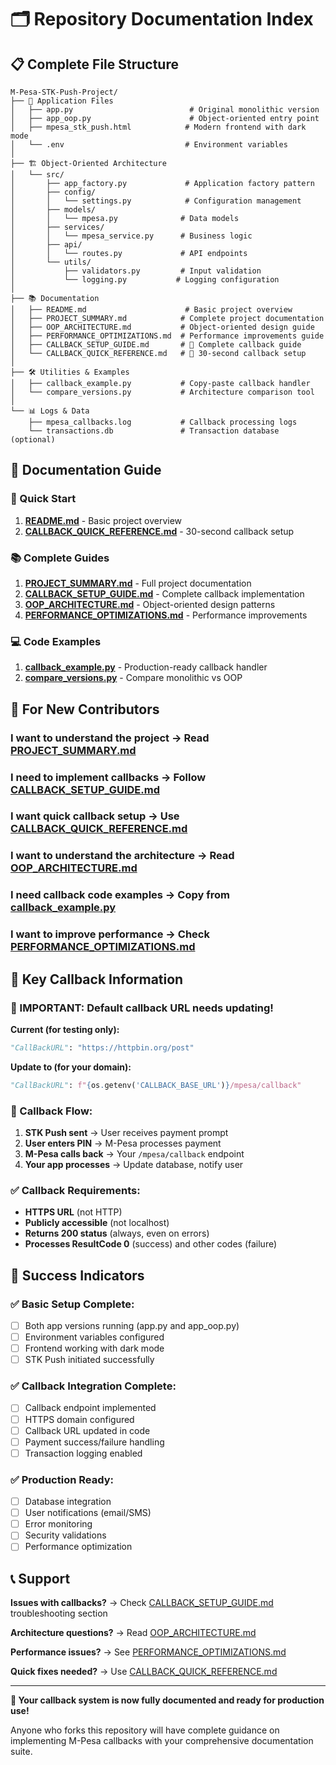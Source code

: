 # 🗂️ Repository Documentation Index

## 📋 **Complete File Structure**

```
M-Pesa-STK-Push-Project/
├── 📱 Application Files
│   ├── app.py                          # Original monolithic version  
│   ├── app_oop.py                      # Object-oriented entry point
│   ├── mpesa_stk_push.html            # Modern frontend with dark mode
│   └── .env                           # Environment variables
│
├── 🏗️ Object-Oriented Architecture
│   └── src/
│       ├── app_factory.py             # Application factory pattern
│       ├── config/
│       │   └── settings.py            # Configuration management
│       ├── models/
│       │   └── mpesa.py              # Data models
│       ├── services/
│       │   └── mpesa_service.py      # Business logic
│       ├── api/
│       │   └── routes.py             # API endpoints
│       └── utils/
│           ├── validators.py         # Input validation
│           └── logging.py           # Logging configuration
│
├── 📚 Documentation
│   ├── README.md                      # Basic project overview
│   ├── PROJECT_SUMMARY.md            # Complete project documentation
│   ├── OOP_ARCHITECTURE.md           # Object-oriented design guide
│   ├── PERFORMANCE_OPTIMIZATIONS.md  # Performance improvements guide
│   ├── CALLBACK_SETUP_GUIDE.md       # 📡 Complete callback guide
│   └── CALLBACK_QUICK_REFERENCE.md   # 🚀 30-second callback setup
│
├── 🛠️ Utilities & Examples
│   ├── callback_example.py           # Copy-paste callback handler
│   └── compare_versions.py           # Architecture comparison tool
│
└── 📊 Logs & Data
    ├── mpesa_callbacks.log           # Callback processing logs
    └── transactions.db               # Transaction database (optional)
```

## 📖 **Documentation Guide**

### **🚀 Quick Start**
1. **[README.md](README.md)** - Basic project overview
2. **[CALLBACK_QUICK_REFERENCE.md](CALLBACK_QUICK_REFERENCE.md)** - 30-second callback setup

### **📚 Complete Guides**
1. **[PROJECT_SUMMARY.md](PROJECT_SUMMARY.md)** - Full project documentation
2. **[CALLBACK_SETUP_GUIDE.md](CALLBACK_SETUP_GUIDE.md)** - Complete callback implementation
3. **[OOP_ARCHITECTURE.md](OOP_ARCHITECTURE.md)** - Object-oriented design patterns
4. **[PERFORMANCE_OPTIMIZATIONS.md](PERFORMANCE_OPTIMIZATIONS.md)** - Performance improvements

### **💻 Code Examples**
1. **[callback_example.py](callback_example.py)** - Production-ready callback handler
2. **[compare_versions.py](compare_versions.py)** - Compare monolithic vs OOP

## 🎯 **For New Contributors**

### **I want to understand the project** → Read [PROJECT_SUMMARY.md](PROJECT_SUMMARY.md)

### **I need to implement callbacks** → Follow [CALLBACK_SETUP_GUIDE.md](CALLBACK_SETUP_GUIDE.md)

### **I want quick callback setup** → Use [CALLBACK_QUICK_REFERENCE.md](CALLBACK_QUICK_REFERENCE.md)

### **I want to understand the architecture** → Read [OOP_ARCHITECTURE.md](OOP_ARCHITECTURE.md)

### **I need callback code examples** → Copy from [callback_example.py](callback_example.py)

### **I want to improve performance** → Check [PERFORMANCE_OPTIMIZATIONS.md](PERFORMANCE_OPTIMIZATIONS.md)

## 🔧 **Key Callback Information**

### **🚨 IMPORTANT: Default callback URL needs updating!**

**Current (for testing only):**
```python
"CallBackURL": "https://httpbin.org/post"
```

**Update to (for your domain):**
```python
"CallBackURL": f"{os.getenv('CALLBACK_BASE_URL')}/mpesa/callback"
```

### **📡 Callback Flow:**
1. **STK Push sent** → User receives payment prompt
2. **User enters PIN** → M-Pesa processes payment  
3. **M-Pesa calls back** → Your `/mpesa/callback` endpoint
4. **Your app processes** → Update database, notify user

### **✅ Callback Requirements:**
- **HTTPS URL** (not HTTP)
- **Publicly accessible** (not localhost)
- **Returns 200 status** (always, even on errors)
- **Processes ResultCode 0** (success) and other codes (failure)

## 🎉 **Success Indicators**

### **✅ Basic Setup Complete:**
- [ ] Both app versions running (app.py and app_oop.py)
- [ ] Environment variables configured
- [ ] Frontend working with dark mode
- [ ] STK Push initiated successfully

### **✅ Callback Integration Complete:**
- [ ] Callback endpoint implemented
- [ ] HTTPS domain configured
- [ ] Callback URL updated in code
- [ ] Payment success/failure handling
- [ ] Transaction logging enabled

### **✅ Production Ready:**
- [ ] Database integration
- [ ] User notifications (email/SMS)
- [ ] Error monitoring
- [ ] Security validations
- [ ] Performance optimization

## 📞 **Support**

**Issues with callbacks?** → Check [CALLBACK_SETUP_GUIDE.md](CALLBACK_SETUP_GUIDE.md) troubleshooting section

**Architecture questions?** → Read [OOP_ARCHITECTURE.md](OOP_ARCHITECTURE.md)

**Performance issues?** → See [PERFORMANCE_OPTIMIZATIONS.md](PERFORMANCE_OPTIMIZATIONS.md)

**Quick fixes needed?** → Use [CALLBACK_QUICK_REFERENCE.md](CALLBACK_QUICK_REFERENCE.md)

---

**🎯 Your callback system is now fully documented and ready for production use!**

Anyone who forks this repository will have complete guidance on implementing M-Pesa callbacks with your comprehensive documentation suite.